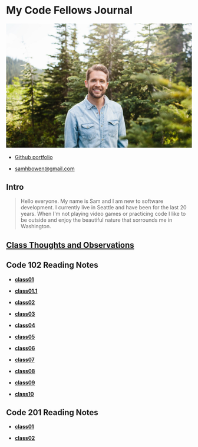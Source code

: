 # My Code Fellows Journal

 ![profile](/images/lindsaysam_engaged-57.png)

+ [Github portfolio](https://github.com/sambow7)

+ <samhbowen@gmail.com>

## **Intro**
  
  > Hello everyone. My name is Sam and I am new to software development. I currently live in Seattle and have been for the last 20 years. When I'm not playing video games or practicing code I like to be outside and enjoy the beautiful nature that sorrounds me in Washington.

## [**Class Thoughts and Observations**](class_thoughts_folder/class_thoughts.md)

## **Code 102 Reading Notes**

+ [**class01**](102/class01.md)

+ [**class01.1**](102/class01.1.md)

+ [**class02**](102/class02.md)

+ [**class03**](102/class03.md)

+ [**class04**](102/class04.md)

+ [**class05**](102/class05.md)

+ [**class06**](102/class06.md)

+ [**class07**](102/class07.md)

+ [**class08**](102/class08.md)

+ [**class09**](102/class09.md)

+ [**class10**](102/class10.md)

## **Code 201 Reading Notes**

+ [**class01**](201/class01.md)

+ [**class02**](201/class02.md)
